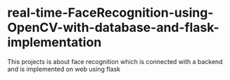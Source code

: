 # real-time-FaceRecognition-using-OpenCV-with-database-and-flask-implementation
This projects is about face recognition which is connected with a backend and is implemented on web using flask
